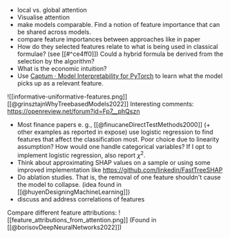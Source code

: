 - local vs. global attention
- Visualise attention
- make models comparable. Find a notion of feature importance that can be shared across models.
 - compare feature importances between approaches like in paper
 - How do they selected features relate to what is being used in classical formulae? (see [[#^ce4ff0]]) Could a hybrid formula be derived from the selection by the algorithm?
 - What is the economic intuition?
- Use [Captum · Model Interpretability for PyTorch](https://captum.ai/) to learn what the model picks up as a relevant feature.

![[informative-uniformative-features.png]]
[[@grinsztajnWhyTreebasedModels2022]]
Interesting comments: https://openreview.net/forum?id=Fp7__phQszn
- Most finance papers e. g., [[@finucaneDirectTestMethods2000]] (+ other examples as reported in expose) use logistic regression to find features that affect the classification most. Poor choice due to linearity assumption? How would one handle categorical variables? If I opt to implement logistic regression, also report $\chi^2$.
- Think about approximating SHAP values on a sample or using some improved implementation like https://github.com/linkedin/FastTreeSHAP
- Do ablation studies. That is, the removal of one feature shouldn't cause the model to collapse. (idea found in [[@huyenDesigningMachineLearning]])
- discuss and address correlations of features

Compare different feature attributions:
![[feature_attributions_from_attention.png]]
(Found in [[@borisovDeepNeuralNetworks2022]])
